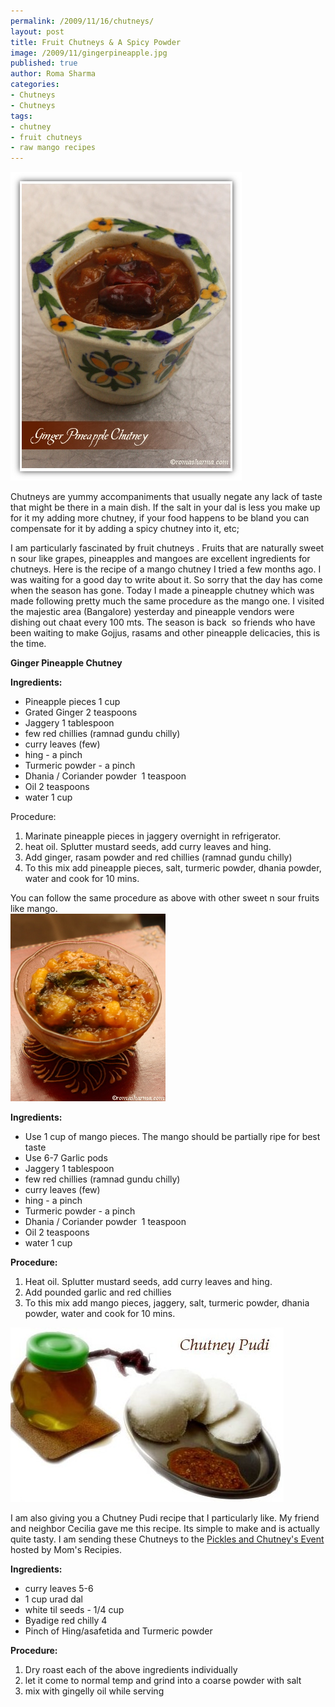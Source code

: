 ```yaml
--- 
permalink: /2009/11/16/chutneys/
layout: post
title: Fruit Chutneys & A Spicy Powder
image: /2009/11/gingerpineapple.jpg
published: true
author: Roma Sharma
categories: 
- Chutneys
- Chutneys
tags:
- chutney
- fruit chutneys
- raw mango recipes
---
```

<img class="alignnone size-full wp-image-2056" title="gingerPineapple" src="/2009/11/gingerpineapple.jpg" alt="gingerPineapple" width="370" height="494" />

Chutneys are yummy accompaniments that usually negate any lack of taste that might be there in a main dish. If the salt in your dal is less you make up for it my adding more chutney, if your food happens to be bland you can compensate for it by adding a spicy chutney into it, etc;

I am particularly fascinated by fruit chutneys . Fruits that are naturally sweet n sour like grapes, pineapples and mangoes are excellent ingredients for chutneys. Here is the recipe of a mango chutney I tried a few months ago. I was waiting for a good day to write about it. So sorry that the day has come when the season has gone. Today I made a pineapple chutney which was made following pretty much the same procedure as the mango one. I visited the majestic area (Bangalore) yesterday and pineapple vendors were dishing out chaat every 100 mts. The season is back  so friends who have been waiting to make Gojjus, rasams and other pineapple delicacies, this is the time.<!--more-->

<strong>Ginger Pineapple Chutney</strong>

<strong><span style="font-weight:normal;"><strong>Ingredients:</strong></span></strong>

<strong> </strong>

<strong> </strong>

<strong> </strong>

<strong> </strong>

<strong> </strong>

<strong> </strong>
<ul>
	<li><span style="font-weight:normal;">Pineapple pieces 1 cup</span></li>
	<li><span style="font-weight:normal;">Grated Ginger 2 teaspoons</span></li>
	<li><span style="font-weight:normal;">Jaggery 1 tablespoon</span></li>
	<li><span style="font-weight:normal;">few red chillies (ramnad gundu chilly)</span></li>
	<li><span style="font-weight:normal;">curry leaves (few)</span></li>
	<li><span style="font-weight:normal;">hing - a pinch</span></li>
	<li><span style="font-weight:normal;">Turmeric powder - a pinch</span></li>
	<li><span style="font-weight:normal;">Dhania / Coriander powder  1 teaspoon</span></li>
	<li><span style="font-weight:normal;">Oil 2 teaspoons</span></li>
	<li><span style="font-weight:normal;">water 1 cup</span></li>
</ul>
Procedure:
<ol>
	<li><span style="font-weight:normal;">Marinate pineapple pieces in jaggery overnight in refrigerator.</span></li>
	<li><span style="font-weight:normal;">heat oil. Splutter mustard seeds, add curry leaves and hing.</span></li>
	<li><span style="font-weight:normal;">Add ginger, rasam powder and red chillies (ramnad gundu chilly)</span></li>
	<li><span style="font-weight:normal;">To this mix add pineapple pieces, salt, turmeric powder, dhania powder, water and cook for 10 mins.</span></li>
</ol>
<span style="font-weight:normal;">You can follow the same procedure as above with other sweet n sour fruits like mango.</span>

<strong>
</strong>

<div class='post-image'><img class="size-full wp-image-2058" title="mango" src="/2009/11/mango.jpg" alt="mango" width="248" height="300" /></div>

<strong>
</strong>

<strong>Ingredients:</strong>
<div id="_mcePaste" style="overflow:hidden;position:absolute;left:-10000px;top:970px;width:1px;height:1px;">Use 1 cup of mango pieces. The mango should be partially ripe for best taste</div>
<div id="_mcePaste" style="overflow:hidden;position:absolute;left:-10000px;top:970px;width:1px;height:1px;">Use 6-7 Garlic pods</div>
<div id="_mcePaste" style="overflow:hidden;position:absolute;left:-10000px;top:970px;width:1px;height:1px;">Jaggery 1 tablespoon</div>
<div id="_mcePaste" style="overflow:hidden;position:absolute;left:-10000px;top:970px;width:1px;height:1px;">few red chillies (ramnad gundu chilly)</div>
<div id="_mcePaste" style="overflow:hidden;position:absolute;left:-10000px;top:970px;width:1px;height:1px;">curry leaves (few)</div>
<div id="_mcePaste" style="overflow:hidden;position:absolute;left:-10000px;top:970px;width:1px;height:1px;">hing - a pinch</div>
<div id="_mcePaste" style="overflow:hidden;position:absolute;left:-10000px;top:970px;width:1px;height:1px;">Turmeric powder - a pinch</div>
<div id="_mcePaste" style="overflow:hidden;position:absolute;left:-10000px;top:970px;width:1px;height:1px;">Dhania / Coriander powder  1 teaspoon</div>
<div id="_mcePaste" style="overflow:hidden;position:absolute;left:-10000px;top:970px;width:1px;height:1px;">Oil 2 teaspoons</div>
<div id="_mcePaste" style="overflow:hidden;position:absolute;left:-10000px;top:970px;width:1px;height:1px;">water 1 cup</div>
<ul>
	<li>Use 1 cup of mango pieces. The mango should be partially ripe for best taste</li>
	<li>Use 6-7 Garlic pods</li>
	<li>Jaggery 1 tablespoon</li>
	<li>few red chillies (ramnad gundu chilly)</li>
	<li>curry leaves (few)</li>
	<li>hing - a pinch</li>
	<li>Turmeric powder - a pinch</li>
	<li>Dhania / Coriander powder  1 teaspoon</li>
	<li>Oil 2 teaspoons</li>
	<li>water 1 cup</li>
</ul>
<strong>Procedure:</strong>
<ol>
	<li>Heat oil. Splutter mustard seeds, add curry leaves and hing.</li>
	<li>Add pounded garlic and red chillies</li>
	<li>To this mix add mango pieces, jaggery, salt, turmeric powder, dhania powder, water and cook for 10 mins.</li>
</ol>
<img class="alignnone size-full wp-image-2065" style="border:0 initial initial;" title="chutney_pudi 1" src="/2009/11/chutney_pudi-11.jpg" alt="chutney_pudi 1" width="437" height="279" />

I am also giving you a Chutney Pudi recipe that I particularly like. My friend and neighbor Cecilia gave me this recipe. Its simple to make and is actually quite tasty. I am sending these Chutneys to the <a href="http://momrecipies.blogspot.com/2009/11/pickles-n-chutneys-event-announcement.html">Pickles and Chutney's Event</a> hosted by Mom's Recipies.

<strong>Ingredients:</strong>
<ul>
	<li>curry leaves 5-6</li>
	<li>1 cup urad dal</li>
	<li>white til seeds - 1/4 cup</li>
	<li>Byadige red chilly 4</li>
	<li>Pinch of Hing/asafetida and Turmeric powder</li>
</ul>
<strong>Procedure:</strong>
<ol>
	<li>Dry roast each of the above ingredients individually</li>
	<li>let it come to normal temp and grind into a coarse powder with salt</li>
	<li>mix with gingelly oil while serving</li>
</ol>
